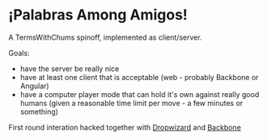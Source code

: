 ¡Palabras Among Amigos!
======================

A TermsWithChums spinoff, implemented as client/server.

Goals:

  - have the server be really nice
  - have at least one client that is acceptable (web - probably Backbone or Angular)
  - have a computer player mode that can hold it's own against really good humans (given a reasonable time limit per move - a few minutes or something)  
  
First round interation hacked together with [Dropwizard](https://github.com/dropwizard/dropwizard) and [Backbone](http://backbonejs.org/) 
  

